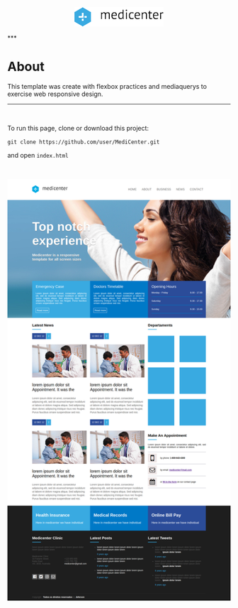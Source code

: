 <p align="center">
  <img src="./assets/images/logo.png"/>
</p>
***
<br>

# About

This template was create with flexbox practices and mediaquerys to exercise web responsive design.

***
<br>

To run this page, clone or download this project: 

<pre><code>git clone https://github.com/user/MediCenter.git</code></pre>

and open `index.html`

<br>

![Template](/assets/images/screen.png "Philadelphia's Magic Gardens")
